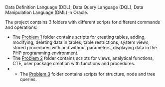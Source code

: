 Data Definition Language (DDL), Data Query Language (DQL), Data Manipulation Language (DML) in Oracle.

The project contains 3 folders with different scripts for different commands and operations:
- The [Problem 1](https://github.com/Iri25/ds-Iri25/tree/main/Problem%201) folder contains scripts for creating tables, adding, modifying, deleting data in tables, table restrictions, system views, stored procedures with and without parameters, displaying data in the PHP programming environment.
- The [Problem 2](https://github.com/Iri25/ds-Iri25/tree/main/Problem%202) folder contains scripts for views, analytical functions, CTE, user package creation with functions and procedures.
- - The [Problem 3](https://github.com/Iri25/ds-Iri25/tree/main/Problem%203) folder contains scripts for structure, node and tree queries.

